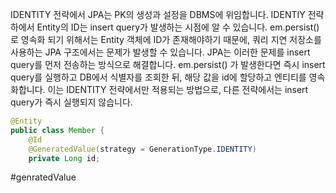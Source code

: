 IDENTITY 전략에서 JPA는 PK의 생성과 설정을 DBMS에 위임합니다.
IDENTIY 전략 하에서 Entity의 ID는 insert query가 발생하는 시점에 알 수 있습니다. em.persist()로 영속화 되기 위해서는 Entity 객체에 ID가 존재해야하기 때문에, 쿼리 지연 저장소를 사용하는 JPA 구조에서는 문제가 발생할 수 있습니다. 
JPA는 이러한 문제를 insert query를 먼저 전송하는 방식으로 해결합니다. em.persist() 가 발생한다면 즉시 insert query를 실행하고 DB에서 식별자를 조회한 뒤, 해당 값을 id에 할당하고 엔티티를 영속화합니다. 이는 IDENTITY 전략에서만 적용되는 방법으로, 다른 전략에서는 insert query가 즉시 실행되지 않습니다.
```java
@Entity
public class Member {
	@Id
	@GeneratedValue(strategy = GenerationType.IDENTITY)
	private Long id;
```

#genratedValue